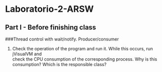 # Laboratorio-2-ARSW
## Part I - Before finishing class
###Thread control with wait/notify. Producer/consumer

1. Check the operation of the program and run it. While this occurs, run jVisualVM and     
check the CPU consumption of the corresponding process. Why is this consumption? Which is the responsible class? 
